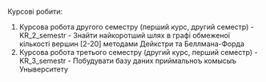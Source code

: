 Курсові робити:
  1. Курсова робота другого семестру (перший курс, другий семестр) - KR_2_semestr
    - Знайти найкоротший шлях в графі обмеженої кількості вершин [2-20] методами Дейкстри та Беллмана-Форда
  2. Курсова робота третього семестру (другий курс, перший семестр) - KR_3_semestr
    - Побудувати базу даних приймальноъ комысыъ Уныверситету  
